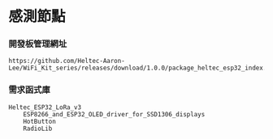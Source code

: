 # 感測節點


### 開發板管理網址
```
https://github.com/Heltec-Aaron-Lee/WiFi_Kit_series/releases/download/1.0.0/package_heltec_esp32_index.json
```


### 需求函式庫
```
Heltec_ESP32_LoRa_v3
    ESP8266_and_ESP32_OLED_driver_for_SSD1306_displays
    HotButton
    RadioLib
```

